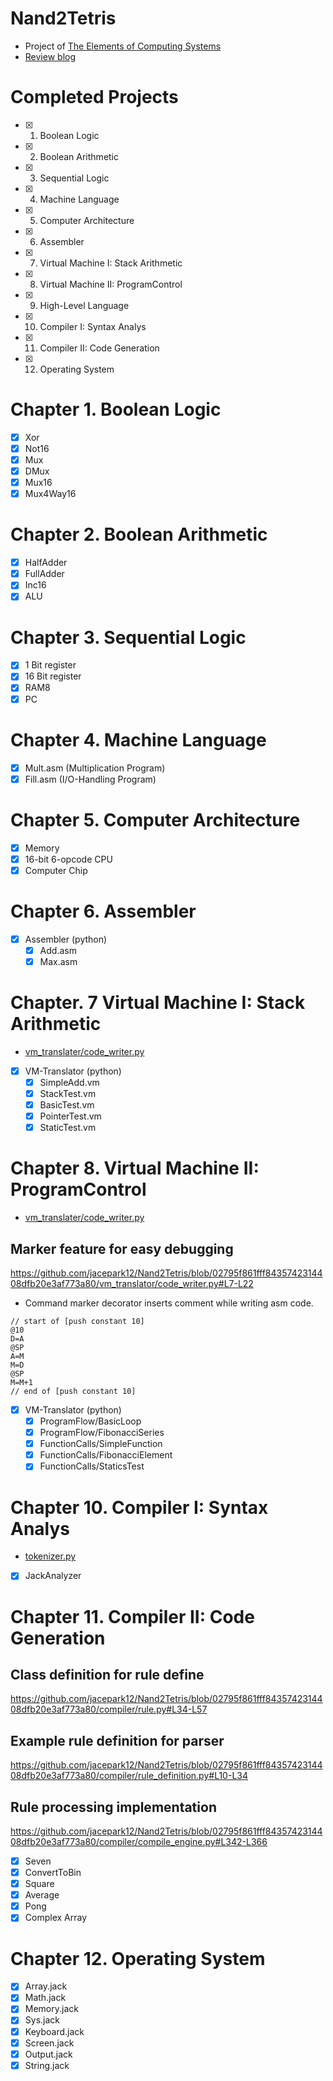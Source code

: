 # Nand2Tetris
* Project of [The Elements of Computing Systems](https://www.nand2tetris.org/)
* [Review blog](https://jspark.blog/elements-of-computing-system/)

# Completed Projects
- [x] 1. Boolean Logic
- [x] 2. Boolean Arithmetic
- [x] 3. Sequential Logic
- [x] 4. Machine Language
- [x] 5. Computer Architecture
- [x] 6. Assembler
- [x] 7. Virtual Machine I: Stack Arithmetic
- [x] 8. Virtual Machine II: ProgramControl
- [x] 9. High-Level Language
- [x] 10. Compiler I: Syntax Analys
- [x] 11. Compiler II: Code Generation
- [x] 12. Operating System

# Chapter 1. Boolean Logic

- [x] Xor
- [x] Not16
- [x] Mux
- [x] DMux
- [x] Mux16
- [x] Mux4Way16

# Chapter 2. Boolean Arithmetic

- [x] HalfAdder
- [x] FullAdder
- [x] Inc16
- [x] ALU

# Chapter 3. Sequential Logic

- [x] 1 Bit register
- [x] 16 Bit register
- [x] RAM8
- [x] PC

# Chapter 4. Machine Language

- [x] Mult.asm (Multiplication Program)
- [x] Fill.asm (I/O-Handling Program)

# Chapter 5. Computer Architecture

- [x] Memory
- [x] 16-bit 6-opcode CPU
- [x] Computer Chip

# Chapter 6. Assembler

- [x] Assembler (python)
    - [x] Add.asm
    - [x] Max.asm

# Chapter. 7 Virtual Machine I: Stack Arithmetic
* [vm_translater/code_writer.py](https://github.com/jacepark12/Nand2Tetris/blob/main/vm_translator/code_writer.py)
- [x] VM-Translator (python)
    - [x] SimpleAdd.vm
    - [x] StackTest.vm
    - [x] BasicTest.vm
    - [x] PointerTest.vm
    - [x] StaticTest.vm

# Chapter 8. Virtual Machine II: ProgramControl
* [vm_translater/code_writer.py](https://github.com/jacepark12/Nand2Tetris/blob/main/vm_translator/code_writer.py)

## Marker feature for easy debugging
https://github.com/jacepark12/Nand2Tetris/blob/02795f861fff8435742314408dfb20e3af773a80/vm_translator/code_writer.py#L7-L22

* Command marker decorator inserts comment while writing asm code.
```
// start of [push constant 10]
@10
D=A
@SP
A=M
M=D
@SP
M=M+1
// end of [push constant 10]
```

- [x] VM-Translator (python)
    - [x] ProgramFlow/BasicLoop
    - [x] ProgramFlow/FibonacciSeries
    - [x] FunctionCalls/SimpleFunction
    - [x] FunctionCalls/FibonacciElement
    - [x] FunctionCalls/StaticsTest

# Chapter 10. Compiler I: Syntax Analys
* [tokenizer.py](https://github.com/jacepark12/Nand2Tetris/blob/main/compiler/tokenizer.py)
- [x] JackAnalyzer

# Chapter 11. Compiler II: Code Generation

## Class definition for rule define
https://github.com/jacepark12/Nand2Tetris/blob/02795f861fff8435742314408dfb20e3af773a80/compiler/rule.py#L34-L57

## Example rule definition for parser
https://github.com/jacepark12/Nand2Tetris/blob/02795f861fff8435742314408dfb20e3af773a80/compiler/rule_definition.py#L10-L34

## Rule processing implementation
https://github.com/jacepark12/Nand2Tetris/blob/02795f861fff8435742314408dfb20e3af773a80/compiler/compile_engine.py#L342-L366

- [x] Seven
- [x] ConvertToBin
- [x] Square
- [X] Average
- [X] Pong
- [X] Complex Array

# Chapter 12. Operating System

- [x] Array.jack
- [x] Math.jack
- [x] Memory.jack
- [x] Sys.jack
- [X] Keyboard.jack
- [X] Screen.jack
- [X] Output.jack
- [X] String.jack
